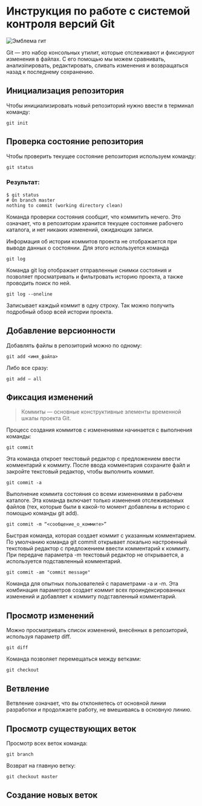 # **Инструкция по работе с системой контроля версий Git**
![Эмблема гит](image.png)

Git — это набор консольных утилит, которые отслеживают и фиксируют изменения в файлах. С его помощью мы можем сравнивать, анализinировать, редактировать, сливать изменения и возвращаться назад к последнему сохранению. 
 
## Инициализация репозитория

Чтобы инициализировать новый репозиторий нужно ввести в терминал команду:

    git init

## Проверка состояние репозитория

Чтобы проверить текущее состояние репозитория используем команду:

    git status

### Результат:

    $ git status
    # On branch master
    nothing to commit (working directory clean)

Команда проверки состояния сообщит, что коммитить нечего. Это означает, что в репозитории хранится текущее состояние рабочего каталога, и нет никаких изменений, ожидающих записи.

 Информация об истории коммитов проекта не отображается при выводе данных о состоянии. Для этого используется команда 
 
    git log

Команда git log отображает отправленные снимки состояния и позволяет просматривать и фильтровать историю проекта, а также проводить поиск по ней.

    git log --oneline

Записывает каждый коммит в одну строку. Так можно получить подробный обзор всей истории проекта.



## Добавление версионности 

Добавлять файлы в репозиторий можно по одному:

    git add <имя_файла>

Либо все сразу:

    git add — all



## Фиксация изменений 

>Коммиты — основные конструктивные элементы временной шкалы проекта Git.

Процесс создания коммитов с изменениями начинается с выполнения команды:

    git commit

Эта команда откроет текстовый редактор с предложением ввести комментарий к коммиту. После ввода комментария сохраните файл и закройте текстовый редактор, чтобы выполнить коммит.

    git commit -a

Выполнение коммита состояния со всеми изменениями в рабочем каталоге. Эта команда включает только изменения отслеживаемых файлов (тех, которые были в какой-то момент добавлены в историю с помощью команды git add).

    git commit -m “<сообщение_о_коммите>”

Быстрая команда, которая создает коммит с указанным комментарием. По умолчанию команда git commit открывает локально настроенный текстовый редактор с предложением ввести комментарий к коммиту. При передаче параметра -m текстовый редактор не открывается, а используется подставленный комментарий.

    git commit -am "commit message"

Команда для опытных пользователей с параметрами -a и -m. Эта комбинация параметров создает коммит всех проиндексированных изменений и добавляет к коммиту подставленный комментарий.

## Просмотр изменений
Можно просматривать список изменений, внесённых в репозиторий, используя параметр diff.

    git diff


Команда позволяет перемещаться между ветками:

    git checkout

## Ветвление


Ветвление означает, что вы отклоняетесь от основной линии разработки и продолжаете работу, не вмешиваясь в основную линию.


## Просмотр существующих веток

Просмотр всех веток команда:

    git branch

Возврат на главную ветку:

    git checkout master

## Создание новых веток



